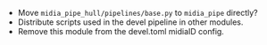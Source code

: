 * Move `midia_pipe_hull/pipelines/base.py` to `midia_pipe` directly?
* Distribute scripts used in the devel pipeline in other modules.
* Remove this module from the devel.toml midiaID config.
